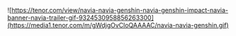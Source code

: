 ![https://tenor.com/view/navia-navia-genshin-navia-genshin-impact-navia-banner-navia-trailer-gif-9324530958856263300](https://media1.tenor.com/m/gWdjgOvCloQAAAAC/navia-navia-genshin.gif)

